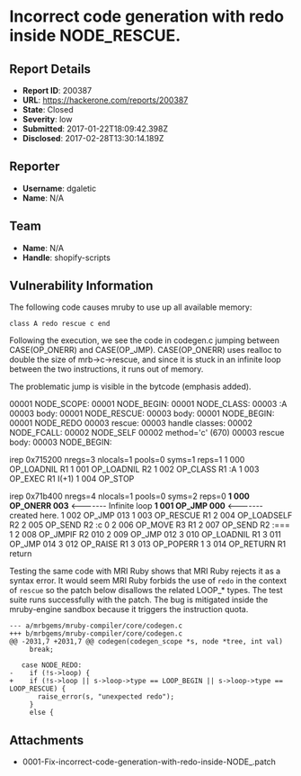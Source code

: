 # Incorrect code generation with redo inside NODE_RESCUE.

## Report Details
- **Report ID**: 200387
- **URL**: https://hackerone.com/reports/200387
- **State**: Closed
- **Severity**: low
- **Submitted**: 2017-01-22T18:09:42.398Z
- **Disclosed**: 2017-02-28T13:30:14.189Z

## Reporter
- **Username**: dgaletic
- **Name**: N/A

## Team
- **Name**: N/A
- **Handle**: shopify-scripts

## Vulnerability Information
The following code causes mruby to use up all available memory:

`class A redo
rescue c
end`

Following the execution, we see the code in codegen.c jumping between
CASE(OP_ONERR) and CASE(OP_JMP). CASE(OP_ONERR) uses realloc to double
the size of mrb->c->rescue, and since it is stuck in an infinite loop
between the two instructions, it runs out of memory.

The problematic jump is visible in the bytcode (emphasis added).

00001 NODE_SCOPE:
00001   NODE_BEGIN:
00001     NODE_CLASS:
00003       :A
00003       body:
00001         NODE_RESCUE:
00003           body:
00001             NODE_BEGIN:
00001               NODE_REDO
00003           rescue:
00003             handle classes:
00002               NODE_FCALL:
00002                 NODE_SELF
00002                 method='c' (670)
00003             rescue body:
00003               NODE_BEGIN:

irep 0x715200 nregs=3 nlocals=1 pools=0 syms=1 reps=1
    1 000 OP_LOADNIL    R1
    1 001 OP_LOADNIL    R2
    1 002 OP_CLASS      R1      :A
    1 003 OP_EXEC       R1      I(+1)
    1 004 OP_STOP

irep 0x71b400 nregs=4 nlocals=1 pools=0 syms=2 reps=0
    **1 000 OP_ONERR      003**   <------- Infinite loop
    **1 001 OP_JMP        000**   <------- created here.
    1 002 OP_JMP        013
    1 003 OP_RESCUE     R1
    2 004 OP_LOADSELF   R2
    2 005 OP_SEND       R2      :c      0
    2 006 OP_MOVE       R3      R1
    2 007 OP_SEND       R2      :===    1
    2 008 OP_JMPIF      R2      010
    2 009 OP_JMP        012
    3 010 OP_LOADNIL    R1
    3 011 OP_JMP        014
    3 012 OP_RAISE      R1
    3 013 OP_POPERR     1
    3 014 OP_RETURN     R1      return

Testing the same code with MRI Ruby shows that MRI Ruby rejects it as a syntax
error. It would seem MRI Ruby forbids the use of `redo` in the context of
`rescue` so the patch below disallows the related LOOP_* types. The test suite
runs successfully with the patch. The bug is mitigated inside the mruby-engine
sandbox because it triggers the instruction quota.

```
--- a/mrbgems/mruby-compiler/core/codegen.c
+++ b/mrbgems/mruby-compiler/core/codegen.c
@@ -2031,7 +2031,7 @@ codegen(codegen_scope *s, node *tree, int val)
     break;
 
   case NODE_REDO:
-    if (!s->loop) {
+    if (!s->loop || s->loop->type == LOOP_BEGIN || s->loop->type == LOOP_RESCUE) {
       raise_error(s, "unexpected redo");
     }
     else {
```


## Attachments
- 0001-Fix-incorrect-code-generation-with-redo-inside-NODE_.patch
